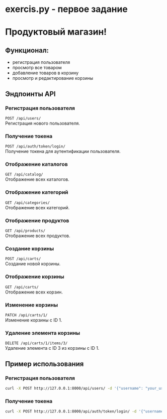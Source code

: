 # exercis.py - первое задание

# Продуктовый магазин!

## Функционал: 
- регистрация пользователя
- просмотр все товаром
- добавление товаров в корзину
- просмотр и редактирование корзины


## Эндпоинты API

### Регистрация пользователя
`POST /api/users/`  
Регистрация нового пользователя.

### Получение токена
`POST /api/auth/token/login/`  
Получение токена для аутентификации пользователя.

### Отображение каталогов
`GET /api/catalog/`  
Отображение всех каталогов.

### Отображение категорий
`GET /api/categories/`  
Отображение всех категорий.

### Отображение продуктов
`GET /api/products/`  
Отображение всех продуктов.

### Создание корзины
`POST /api/carts/`  
Создание новой корзины.

### Отображение корзины
`GET /api/carts/`  
Отображение всех корзин.

### Изменение корзины
`PATCH /api/carts/1/`  
Изменение корзины с ID 1.

### Удаление элемента корзины
`DELETE /api/carts/1/items/3/`  
Удаление элемента с ID 3 из корзины с ID 1.

## Пример использования

### Регистрация пользователя

```bash
curl -X POST http://127.0.0.1:8000/api/users/ -d '{"username": "your_username", "password": "your_password"}'
```

### Получение токена

```bash
curl -X POST http://127.0.0.1:8000/api/auth/token/login/ -d '{"username": "your_username", "password": "your_password"}'
```
